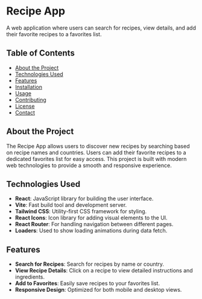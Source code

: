  # Recipe App

A web application where users can search for recipes, view details, and add their favorite recipes to a favorites list.

## Table of Contents

- [About the Project](#about-the-project)
- [Technologies Used](#technologies-used)
- [Features](#features)
- [Installation](#installation)
- [Usage](#usage)
- [Contributing](#contributing)
- [License](#license)
- [Contact](#contact)

## About the Project

The Recipe App allows users to discover new recipes by searching based on recipe names and countries. Users can add their favorite recipes to a dedicated favorites list for easy access. This project is built with modern web technologies to provide a smooth and responsive experience.

## Technologies Used

- **React**: JavaScript library for building the user interface.
- **Vite**: Fast build tool and development server.
- **Tailwind CSS**: Utility-first CSS framework for styling.
- **React Icons**: Icon library for adding visual elements to the UI.
- **React Router**: For handling navigation between different pages.
- **Loaders**: Used to show loading animations during data fetch.

## Features

- **Search for Recipes**: Search for recipes by name or country.
- **View Recipe Details**: Click on a recipe to view detailed instructions and ingredients.
- **Add to Favorites**: Easily save recipes to your favorites list.
- **Responsive Design**: Optimized for both mobile and desktop views.


